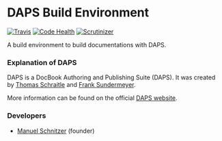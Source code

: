 # DAPS Build Environment
[![Travis](https://api.travis-ci.org/mschnitzer/dapsenv.svg)](https://travis-ci.org/mschnitzer/dapsenv) [![Code Health](https://landscape.io/github/mschnitzer/daps-buildenv/master/landscape.svg?style=flat)](https://landscape.io/github/mschnitzer/daps-buildenv) [![Scrutinizer](https://scrutinizer-ci.com/g/mschnitzer/dapsenv/badges/quality-score.png?b=master)](https://scrutinizer-ci.com/g/mschnitzer/dapsenv/)

A build environment to build documentations with DAPS.

### Explanation of DAPS
DAPS is a DocBook Authoring and Publishing Suite (DAPS). It was created by [Thomas Schraitle](https://github.com/tomschr) and [Frank Sundermeyer](https://github.com/fsundermeyer).

More information can be found on the official [DAPS website](http://opensuse.github.io/daps/).

### Developers
* [Manuel Schnitzer](https://github.com/mschnitzer) (founder)
